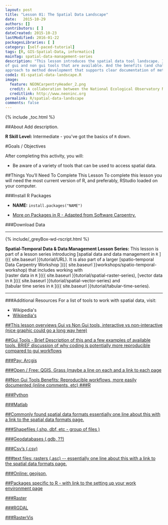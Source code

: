 ```yaml
---
layout: post
title: "Lesson 01: The Spatial Data Landscape"
date:   2015-10-29
authors: []
contributors: [ ]
dateCreated: 2015-10-23
lastModified: 2016-01-22
packagesLibraries: [ ]
category: [self-paced-tutorial] 
tags: [R, GIS-Spatial-Data, informatics]
mainTag: spatial-data-management-series
description: "This lesson introduces the spatial data tool landscape. It covers the types
of gui and non gui tools that are available. And the benefits (and challenges) of using a non-gui (coding) 
approach to method development that supports clear documentation of methods."
code1: 01-spatial-data-landscape.R
image:
  feature: NEONCarpentryHeader_2.png
  credit: A collaboration between the National Ecological Observatory Network (NEON) and Data Carpentry
  creditlink: http://www.neoninc.org
permalink: R/spatial-data-landscape
comments: false
---
```


{% include _toc.html %}

##About
Add description.

**R Skill Level:** Intermediate - you've got the basics of `R` down.

<div id="objectives" markdown="1">

#Goals / Objectives

After completing this activity, you will:

* Be aware of a variety of tools that can be used to access spatial data. 


##Things You’ll Need To Complete This Lesson
To complete this lesson you will need the most current version of R, and 
preferably, RStudio loaded on your computer.

###Install R Packages

* **NAME:** `install.packages("NAME")`

* [More on Packages in R - Adapted from Software Carpentry.]({{site.baseurl}}R/Packages-In-R/)

###Download Data


****

{% include/_greyBox-wd-rscript.html %}

**Spatial-Temporal Data & Data Management Lesson Series:** This lesson is part
of a lesson series introducing
[spatial data and data management in `R` ]({{ site.baseurl }}tutorial/URL).
It is also part of a larger 
[spatio-temporal Data Carpentry Workshop ]({{ site.baseurl }}workshops/spatio-temporal-workshop)
that includes working with  
[raster data in `R` ]({{ site.baseurl }}tutorial/spatial-raster-series),
[vector data in `R` ]({{ site.baseurl }}tutorial/spatial-vector-series)
and  
[tabular time series in `R` ]({{ site.baseurl }}tutorial/tabular-time-series).

****

###Additional Resources
For a list of tools to work with spatial data, visit:
* Wikipedia's <a href="http://en.wikipedia.org/wiki/List_of_geographic_information_systems_software" target="_blank" GIS software page. >
* Wikipedia's <a href="http://en.wikipedia.org/wiki/List_of_spatial_analysis_software" target="_blank" spatial analysis software page. >

</div>


##This lesson overviews Gui vs Non Gui tools, interactive vs non-interactive 
(nice graphic could go a long way here)

##Gui Tools - 
Brief Description of this and a few examples of available tools. BRIEF discussion of why coding is potentially more reproducible compared to gui workflows

###Pay: Arcgis

###Open / Free: QGIS, Grass (maybe a line on each and a link to each page

##Non Gui Tools
  Benefits: Reproducible workflows, more easily documented (inline comments, etc)
###R

###Python

###Matlab



##Commonly found spatial data formats
essentially one line about this with a link to the spatial data formats page.

###Shapefiles (.shp, dbf, etc - group of files )

###Geodatabases (.gdb, ??)

###Csv’s (.csv)

###text files: rasters (.asc) -- essentially one line about this with a link to the spatial data formats page.

###Online: geojson,

##Packages specific to R - with link to the setting up your work environment page

###Raster

###RGDAL

###RasterVis



